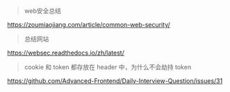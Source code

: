 
> web安全总结

https://zoumiaojiang.com/article/common-web-security/

> 总结网站

https://websec.readthedocs.io/zh/latest/

> cookie 和 token 都存放在 header 中，为什么不会劫持 token

https://github.com/Advanced-Frontend/Daily-Interview-Question/issues/31